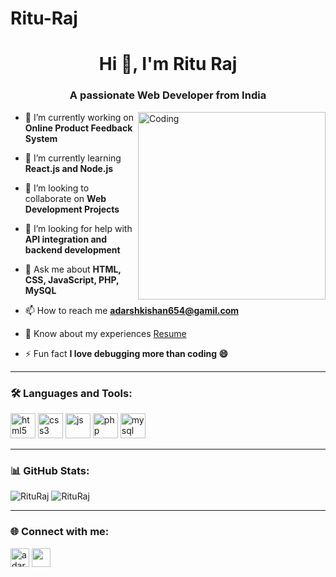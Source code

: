 # Ritu-Raj
<h1 align="center">Hi 👋, I'm Ritu Raj</h1>
<h3 align="center">A passionate Web Developer from India</h3>

<img align="right" alt="Coding" width="300" src="https://cdn.dribbble.com/users/1162077/screenshots/3848914/programmer.gif">

- 🔭 I’m currently working on **Online Product Feedback System**

- 🌱 I’m currently learning **React.js and Node.js**

- 👯 I’m looking to collaborate on **Web Development Projects**

- 🤝 I’m looking for help with **API integration and backend development**

- 💬 Ask me about **HTML, CSS, JavaScript, PHP, MySQL**

- 📫 How to reach me **adarshkishan654@gamil.com**

- 📄 Know about my experiences [Resume]()

- ⚡ Fun fact **I love debugging more than coding 😄**

---

### 🛠️ Languages and Tools:
<p align="left">
  <img src="https://cdn.jsdelivr.net/gh/devicons/devicon/icons/html5/html5-original.svg" alt="html5" width="40" height="40"/>
  <img src="https://cdn.jsdelivr.net/gh/devicons/devicon/icons/css3/css3-original.svg" alt="css3" width="40" height="40"/>
  <img src="https://cdn.jsdelivr.net/gh/devicons/devicon/icons/javascript/javascript-original.svg" alt="js" width="40" height="40"/>
  <img src="https://cdn.jsdelivr.net/gh/devicons/devicon/icons/php/php-original.svg" alt="php" width="40" height="40"/>
  <img src="https://cdn.jsdelivr.net/gh/devicons/devicon/icons/mysql/mysql-original.svg" alt="mysql" width="40" height="40"/>
</p>

---

### 📊 GitHub Stats:
<p align="left">
  <img src="https://github-readme-stats.vercel.app/api?username=RituRaj&show_icons=true&locale=en" alt="RituRaj" />
  <img src="https://github-readme-streak-stats.herokuapp.com/?user=RituRaj" alt="RituRaj" />
</p>

---

### 🌐 Connect with me:
<p>
  <a href="https://linkedin.com/in/Ritu" target="blank"><img align="center" src="https://cdn-icons-png.flaticon.com/512/174/174857.png" alt="adarsh" height="30" width="30" /></a>
  <a href="mailto:adarsh@example.com"><img align="center" src="https://cdn-icons-png.flaticon.com/512/732/732200.png" height="30" width="30" /></a>
</p>
